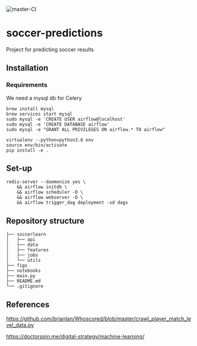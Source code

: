 ![master-CI](https://github.com/javiermas/soccer-predictions/workflows/master-CI/badge.svg)

# soccer-predictions

Project for predicting soccer results

## Installation

### Requirements

We need a mysql db for Celery
```
brew install mysql
brew services start mysql
sudo mysql -e 'CREATE USER airflow@localhost'
sudo mysql -e 'CREATE DATABASE airflow'
sudo mysql -e "GRANT ALL PRIVILEGES ON airflow.* TO airflow"
```

```
virtualenv --python=python3.8 env
source env/bin/activate
pip install -e .
```

## Set-up

```
redis-server --daemonize yes \
    && airflow initdb \
    && airflow scheduler -D \
    && airflow webserver -D \
    && airflow trigger_dag deployment -sd dags
```

## Repository structure
```
├── soccerlearn
│   ├── api
│   ├── data
│   ├── features
│   ├── jobs
│   └── utils
├── figs
├── notebooks
├── main.py
├── README.md
└── .gitignore
```

## References
https://github.com/brianlan/Whoscored/blob/master/crawl_player_match_level_data.py

https://doctorspin.me/digital-strategy/machine-learning/
